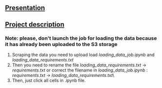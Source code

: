 ## [Presentation](https://www.canva.com/design/DAFnL2ABQSw/doVLG1d3jsx_rnbNsLyxqQ/edit?utm_content=DAFnL2ABQSw&utm_campaign=designshare&utm_medium=link2&utm_source=sharebutton)

## [Project description](https://www.canva.com/design/DAFmMQbiisg/I_b6Pbpxbp83EtoOETO9iQ/edit?utm_content=DAFmMQbiisg&utm_campaign=designshare&utm_medium=link2&utm_source=sharebutton)



### Note: please, don't launch the job for loading the data because it has already been uploaded to the S3 storage

1. Scraping the data you need to upload load *loading_data_job.ipynb* and *loading_data_requirements.txt*
2. Then you need to rename the file *loading_data_requirements.txt* -> *requirements.txt*
   or correct the filename in *loading_data_job.ipynb* : *requirements.txt* -> *loading_data_requirements.txt*\
3. Then, just click all cells in .ipynb file.

